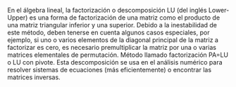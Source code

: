 En el álgebra lineal, la factorización o descomposición LU (del inglés Lower-Upper) es una forma de factorización de una matriz como el producto de una matriz triangular inferior y una superior. Debido a la inestabilidad de este método, deben tenerse en cuenta algunos casos especiales, por ejemplo, si uno o varios elementos de la diagonal principal de la matriz a factorizar es cero, es necesario premultiplicar la matriz por una o varias matrices elementales de permutación. Método llamado factorización PA=LU  o LU con pivote. Esta descomposición se usa en el análisis numérico para resolver sistemas de ecuaciones (más eficientemente) o encontrar las matrices inversas.
